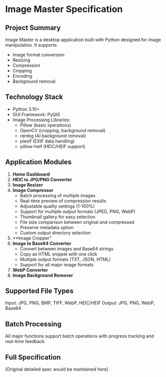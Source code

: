 # Image Master Specification

## Project Summary
Image Master is a desktop application built with Python designed for image manipulation. It supports:
- Image format conversion
- Resizing
- Compression
- Cropping
- Encoding
- Background removal

## Technology Stack
- Python 3.10+
- GUI Framework: PyQt5
- Image Processing Libraries:
  - Pillow (basic operations)
  - OpenCV (cropping, background removal)
  - rembg (AI background removal)
  - piexif (EXIF data handling)
  - pillow-heif (HEIC/HEIF support)

## Application Modules
1. **Home Dashboard**
2. **HEIC to JPG/PNG Converter**
3. **Image Resizer**
4. **Image Compressor**
   - Batch processing of multiple images
   - Real-time preview of compression results
   - Adjustable quality settings (1-100%)
   - Support for multiple output formats (JPEG, PNG, WebP)
   - Thumbnail gallery for easy selection
   - File size comparison between original and compressed
   - Preserve metadata option
   - Custom output directory selection
5. **Image Cropper"
6. **Image to Base64 Converter**
   - Convert between images and Base64 strings
   - Copy as HTML snippet with one click
   - Multiple output formats (TXT, JSON, HTML)
   - Support for all major image formats
7. **WebP Converter**
8. **Image Background Remover**

## Supported File Types
Input: JPG, PNG, BMP, TIFF, WebP, HEIC/HEIF
Output: JPG, PNG, WebP, Base64

## Batch Processing
All major functions support batch operations with progress tracking and real-time feedback

## Full Specification
[Original detailed spec would be maintained here]

